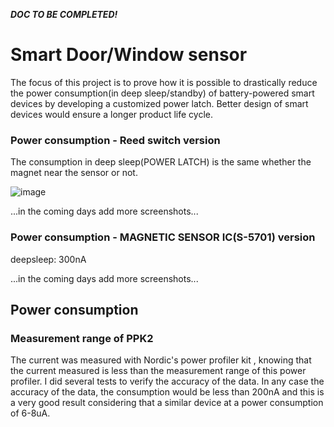 ***DOC TO BE COMPLETED!***

# Smart Door/Window sensor
The focus of this project is to prove how it is possible to drastically reduce the power consumption(in deep sleep/standby) of battery-powered smart devices by developing a customized power latch. Better design of smart devices would ensure a longer product life cycle.

### Power consumption - Reed switch version
The consumption in deep sleep(POWER LATCH) is the same whether the magnet near the sensor or not.

![image](https://raw.githubusercontent.com/salvatoreraccardi/Smart-DoorWindow-sensor/main/Simulations%20%26%20Tests/deepsleep.png?token=GHSAT0AAAAAAB5QFLJYYOXTCHCXNX4MD6SWZCWBX7Q)

...in the coming days add more screenshots...

### Power consumption -  MAGNETIC SENSOR IC(S-5701) version
deepsleep: 300nA

...in the coming days add more screenshots...

## Power consumption

### Measurement range of PPK2
The current was measured with Nordic's power profiler kit , knowing that the current measured is less than the measurement range of this power profiler. I did several tests to verify the accuracy of the data. In any case the accuracy of the data, the consumption would be less than 200nA and this is a very good result considering that a similar device at a power consumption of 6-8uA.
